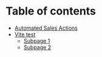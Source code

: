 # Table of contents

* [Automated Sales Actions](README.md)
* [Vite test](vite-test/README.md)
  * [Subpage 1](vite-test/subpage-1.md)
  * [Subpage 2](vite-test/subpage-2.md)
